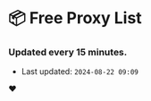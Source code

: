 # :package: Free Proxy List
### Updated every 15 minutes.

- Last updated: `2024-08-22 09:09`

:heart:

